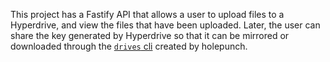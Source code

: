 This project has a Fastify API that allows a user to upload files to a Hyperdrive, and view the files that have been uploaded. Later, the user can share the key generated by Hyperdrive so that it can be mirrored or downloaded through the [`drives` cli](https://github.com/holepunchto/drives) created by holepunch.

